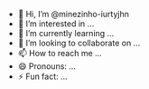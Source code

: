 - 👋 Hi, I’m @minezinho-iurtyjhn
- 👀 I’m interested in ...
- 🌱 I’m currently learning ...
- 💞️ I’m looking to collaborate on ...
- 📫 How to reach me ...
- 😄 Pronouns: ...
- ⚡ Fun fact: ...

<!---
minezinho-iurtyjhn/minezinho-iurtyjhn is a ✨ special ✨ repository because its `README.md` (this file) appears on your GitHub profile.
You can click the Preview link to take a look at your changes.
--->
